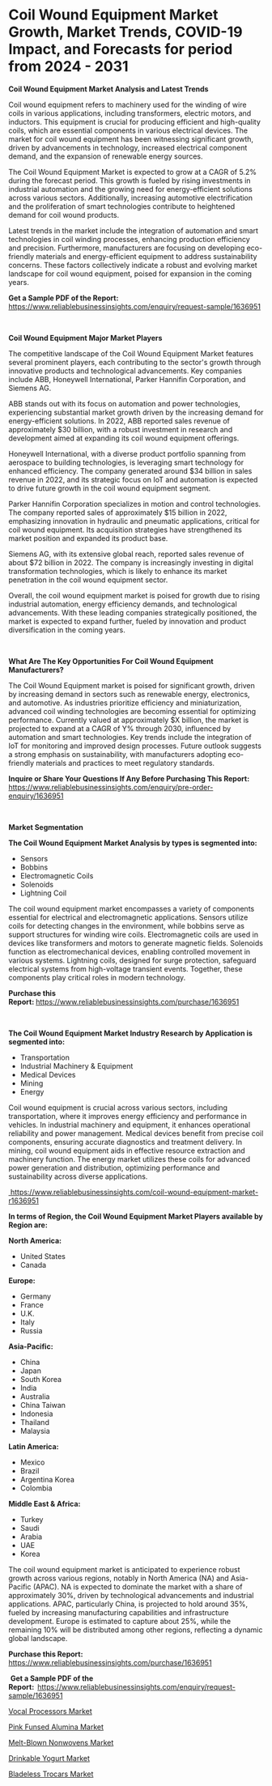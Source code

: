 <p><h1>Coil Wound Equipment Market Growth, Market Trends, COVID-19 Impact, and Forecasts for period from 2024 - 2031</h1></p><p><strong>Coil Wound Equipment Market Analysis and Latest Trends</strong></p>
<p><p>Coil wound equipment refers to machinery used for the winding of wire coils in various applications, including transformers, electric motors, and inductors. This equipment is crucial for producing efficient and high-quality coils, which are essential components in various electrical devices. The market for coil wound equipment has been witnessing significant growth, driven by advancements in technology, increased electrical component demand, and the expansion of renewable energy sources.</p><p>The Coil Wound Equipment Market is expected to grow at a CAGR of 5.2% during the forecast period. This growth is fueled by rising investments in industrial automation and the growing need for energy-efficient solutions across various sectors. Additionally, increasing automotive electrification and the proliferation of smart technologies contribute to heightened demand for coil wound products. </p><p>Latest trends in the market include the integration of automation and smart technologies in coil winding processes, enhancing production efficiency and precision. Furthermore, manufacturers are focusing on developing eco-friendly materials and energy-efficient equipment to address sustainability concerns. These factors collectively indicate a robust and evolving market landscape for coil wound equipment, poised for expansion in the coming years.</p></p>
<p><strong>Get a Sample PDF of the Report:&nbsp;</strong> <a href="https://www.reliablebusinessinsights.com/enquiry/request-sample/1636951">https://www.reliablebusinessinsights.com/enquiry/request-sample/1636951</a></p>
<p>&nbsp;</p>
<p><strong>Coil Wound Equipment Major Market Players</strong></p>
<p><p>The competitive landscape of the Coil Wound Equipment Market features several prominent players, each contributing to the sector's growth through innovative products and technological advancements. Key companies include ABB, Honeywell International, Parker Hannifin Corporation, and Siemens AG.</p><p>ABB stands out with its focus on automation and power technologies, experiencing substantial market growth driven by the increasing demand for energy-efficient solutions. In 2022, ABB reported sales revenue of approximately $30 billion, with a robust investment in research and development aimed at expanding its coil wound equipment offerings.</p><p>Honeywell International, with a diverse product portfolio spanning from aerospace to building technologies, is leveraging smart technology for enhanced efficiency. The company generated around $34 billion in sales revenue in 2022, and its strategic focus on IoT and automation is expected to drive future growth in the coil wound equipment segment.</p><p>Parker Hannifin Corporation specializes in motion and control technologies. The company reported sales of approximately $15 billion in 2022, emphasizing innovation in hydraulic and pneumatic applications, critical for coil wound equipment. Its acquisition strategies have strengthened its market position and expanded its product base.</p><p>Siemens AG, with its extensive global reach, reported sales revenue of about $72 billion in 2022. The company is increasingly investing in digital transformation technologies, which is likely to enhance its market penetration in the coil wound equipment sector.</p><p>Overall, the coil wound equipment market is poised for growth due to rising industrial automation, energy efficiency demands, and technological advancements. With these leading companies strategically positioned, the market is expected to expand further, fueled by innovation and product diversification in the coming years.</p></p>
<p>&nbsp;</p>
<p><strong>What Are The Key Opportunities For Coil Wound Equipment Manufacturers?</strong></p>
<p><p>The Coil Wound Equipment market is poised for significant growth, driven by increasing demand in sectors such as renewable energy, electronics, and automotive. As industries prioritize efficiency and miniaturization, advanced coil winding technologies are becoming essential for optimizing performance. Currently valued at approximately $X billion, the market is projected to expand at a CAGR of Y% through 2030, influenced by automation and smart technologies. Key trends include the integration of IoT for monitoring and improved design processes. Future outlook suggests a strong emphasis on sustainability, with manufacturers adopting eco-friendly materials and practices to meet regulatory standards.</p></p>
<p><strong>Inquire or Share Your Questions If Any Before Purchasing This Report:</strong> <a href="https://www.reliablebusinessinsights.com/enquiry/pre-order-enquiry/1636951">https://www.reliablebusinessinsights.com/enquiry/pre-order-enquiry/1636951</a></p>
<p>&nbsp;</p>
<p><strong>Market Segmentation</strong></p>
<p><strong>The Coil Wound Equipment Market Analysis by types is segmented into:</strong></p>
<p><ul><li>Sensors</li><li>Bobbins</li><li>Electromagnetic Coils</li><li>Solenoids</li><li>Lightning Coil</li></ul></p>
<p><p>The coil wound equipment market encompasses a variety of components essential for electrical and electromagnetic applications. Sensors utilize coils for detecting changes in the environment, while bobbins serve as support structures for winding wire coils. Electromagnetic coils are used in devices like transformers and motors to generate magnetic fields. Solenoids function as electromechanical devices, enabling controlled movement in various systems. Lightning coils, designed for surge protection, safeguard electrical systems from high-voltage transient events. Together, these components play critical roles in modern technology.</p></p>
<p><strong>Purchase this Report:&nbsp;</strong><a href="https://www.reliablebusinessinsights.com/purchase/1636951">https://www.reliablebusinessinsights.com/purchase/1636951</a></p>
<p>&nbsp;</p>
<p><strong>The Coil Wound Equipment Market Industry Research by Application is segmented into:</strong></p>
<p><ul><li>Transportation</li><li>Industrial Machinery & Equipment</li><li>Medical Devices</li><li>Mining</li><li>Energy</li></ul></p>
<p><p>Coil wound equipment is crucial across various sectors, including transportation, where it improves energy efficiency and performance in vehicles. In industrial machinery and equipment, it enhances operational reliability and power management. Medical devices benefit from precise coil components, ensuring accurate diagnostics and treatment delivery. In mining, coil wound equipment aids in effective resource extraction and machinery function. The energy market utilizes these coils for advanced power generation and distribution, optimizing performance and sustainability across diverse applications.</p></p>
<p><a href="https://www.reliablebusinessinsights.com/coil-wound-equipment-market-r1636951">&nbsp;https://www.reliablebusinessinsights.com/coil-wound-equipment-market-r1636951</a></p>
<p><strong>In terms of Region, the Coil Wound Equipment Market Players available by Region are:</strong></p>
<p>
    <p> <strong> North America: </strong>
        <ul>
            <li>United States</li>
            <li>Canada</li>
        </ul>
        </p> 
    <p> <strong> Europe: </strong>
        <ul>
            <li>Germany</li>
            <li>France</li>
            <li>U.K.</li>
            <li>Italy</li>
            <li>Russia</li>
        </ul>
        </p> 
    <p> <strong> Asia-Pacific: </strong>
        <ul>
            <li>China</li>
            <li>Japan</li>
            <li>South Korea</li>
            <li>India</li>
            <li>Australia</li>
            <li>China Taiwan</li>
            <li>Indonesia</li>
            <li>Thailand</li>
            <li>Malaysia</li>
        </ul>
        </p> 
    <p> <strong> Latin America: </strong>
        <ul>
            <li>Mexico</li>
            <li>Brazil</li>
            <li>Argentina Korea</li>
            <li>Colombia</li>
        </ul>
        </p> 
    <p> <strong> Middle East & Africa: </strong>
        <ul>
            <li>Turkey</li>
            <li>Saudi</li>
            <li>Arabia</li>
            <li>UAE</li>
            <li>Korea</li>
        </ul>
    </p>
    </p>
<p><p>The coil wound equipment market is anticipated to experience robust growth across various regions, notably in North America (NA) and Asia-Pacific (APAC). NA is expected to dominate the market with a share of approximately 30%, driven by technological advancements and industrial applications. APAC, particularly China, is projected to hold around 35%, fueled by increasing manufacturing capabilities and infrastructure development. Europe is estimated to capture about 25%, while the remaining 10% will be distributed among other regions, reflecting a dynamic global landscape.</p></p>
<p><strong>Purchase this Report: </strong><a href="https://www.reliablebusinessinsights.com/purchase/1636951">https://www.reliablebusinessinsights.com/purchase/1636951</a></p>
<p>&nbsp;<strong>Get a Sample PDF of the Report:&nbsp;&nbsp;</strong><a href="https://www.reliablebusinessinsights.com/enquiry/request-sample/1636951">https://www.reliablebusinessinsights.com/enquiry/request-sample/1636951</a></p>
<p><strong></strong></p>
<p><p><a href="https://issuu.com/reportprime-2/docs/vocal-processors-market-size-2030.p_9866645ef69e30">Vocal Processors Market</a></p><p><a href="https://medium.com/@lwfazri_11682/how-will-the-pink-funsed-alumina-market-evolve-market-growth-analysis-for-the-year-2024-2031-a423a752e97a">Pink Funsed Alumina Market</a></p><p><a href="https://github.com/WashimHussain441/Market-Research-Report-List-1/blob/main/melt-blown-nonwovens-market.md">Melt-Blown Nonwovens Market</a></p><p><a href="https://www.linkedin.com/pulse/global-drinkable-yogurt-market-trends-forecasts-strategic-vugbc?trackingId=FnnMmWIOQ%2FKBbnpzRNfriQ%3D%3D">Drinkable Yogurt Market</a></p><p><a href="https://www.linkedin.com/pulse/bladeless-trocars-market-global-insights-sales-trends-2024-j0khc">Bladeless Trocars Market</a></p></p>